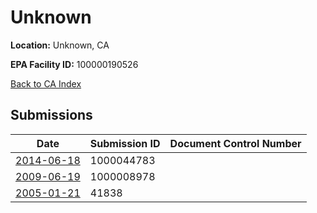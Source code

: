 # Unknown

**Location:** Unknown, CA

**EPA Facility ID:** 100000190526

[Back to CA Index](../../index.md)

## Submissions

| Date | Submission ID | Document Control Number |
|------|--------------|-------------------------|
| [2014-06-18](submissions/1000044783.md) | 1000044783 |  |
| [2009-06-19](submissions/1000008978.md) | 1000008978 |  |
| [2005-01-21](submissions/41838.md) | 41838 |  |
